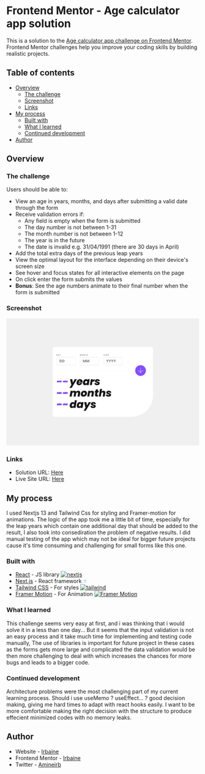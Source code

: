 # Frontend Mentor - Age calculator app solution

This is a solution to the [Age calculator app challenge on Frontend Mentor](https://www.frontendmentor.io/challenges/age-calculator-app-dF9DFFpj-Q). Frontend Mentor challenges help you improve your coding skills by building realistic projects.

## Table of contents

- [Overview](#overview)
  - [The challenge](#the-challenge)
  - [Screenshot](#screenshot)
  - [Links](#links)
- [My process](#my-process)
  - [Built with](#built-with)
  - [What I learned](#what-i-learned)
  - [Continued development](#continued-development)
- [Author](#author)

## Overview

### The challenge

Users should be able to:

- View an age in years, months, and days after submitting a valid date through the form
- Receive validation errors if:
  - Any field is empty when the form is submitted
  - The day number is not between 1-31
  - The month number is not between 1-12
  - The year is in the future
  - The date is invalid e.g. 31/04/1991 (there are 30 days in April)
- Add the total extra days of the previous leap years
- View the optimal layout for the interface depending on their device's screen size
- See hover and focus states for all interactive elements on the page
- On click enter the form submits the values
- **Bonus**: See the age numbers animate to their final number when the form is submitted

### Screenshot

![](./public/screens/desktop.png)

### Links

- Solution URL: [Here](https://github.com/Irbaine/age-calculator-fem)
- Live Site URL: [Here](https://irbaine.github.io/age-calculator-fem/)

## My process

I used Nextjs 13 and Tailwind Css for styling and Framer-motion for animations.
The logic of the app took me a little bit of time, especially for the leap years which contain one additional day that should be added to the result, I also took into consediration the problem of negative results.
I did manual testing of the app which may not be ideal for bigger future projects cause it's time consuming and challenging for small forms like this one.

### Built with

- [React](https://reactjs.org/) - JS library <a href="https://nextjs.org/" target="_blank" rel="nofollow"> <img src="https://cdn.worldvectorlogo.com/logos/nextjs-2.svg" alt="nextjs" width="10" height="10"/> </a>
- [Next.js](https://nextjs.org/) - React framework <a href="https://reactjs.org/" target="_blank" rel="nofollow"> <img src="https://raw.githubusercontent.com/devicons/devicon/master/icons/react/react-original-wordmark.svg" alt="react" width="10" height="10"/> </a>
- [Tailwind CSS](https://tailwindcss.com/) - For styles <a href="https://tailwindcss.com/" target="_blank" rel="nofollow"> <img src="https://www.vectorlogo.zone/logos/tailwindcss/tailwindcss-icon.svg" alt="tailwind" width="10" height="10"/> </a>
- [Framer Motion](https://www.framer.com) - For Animation <a href="https://www.framer.com/motion/" target="_blank" rel="nofollow"> <img src="https://www.vectorlogo.zone/logos/framer/framer-icon.svg" alt="Framer Motion" width="10" height="10"/> </a>

### What I learned

This challenge seems very easy at first, and i was thinking that i would solve it in a less than one day...
But it seems that the input validation is not an easy process and it take much time for implementing and testing code manually,
The use of libraries is important for future project in these cases as the forms gets more large and complicated the data validation would be then more challenging to deal with which increases the chances for more bugs and leads to a bigger code.

### Continued development

Architecture problems were the most challenging part of my current learning process.
Should i use useMemo ? useEffect... ? good decision making, giving me hard times to adapt with react hooks easily.
I want to be more comfortable making the right decision with the structure to produce effecient minimized codes with no memory leaks.

## Author

- Website - [Irbaine](https://www.irbaine.com)
- Frontend Mentor - [Irbaine](https://www.frontendmentor.io/profile/irbaine)
- Twitter - [Amineirb](https://twitter.com/amineirb)
